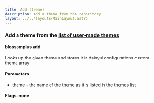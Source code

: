 ```yaml
---
title: Add (theme)
description: Add a theme from the repository 
layout: ../../layouts/MainLayout.astro
---
```


### Add a theme from the [list of user-made themes](https://github.com/BleedingEffigy/blossom-plus/tree/master/themes)

#### blossomplus add <theme> 

Looks up the given theme and stores it in daisyui configurations custom theme array

#### Parameters

- theme - the name of the theme as it is listed in the themes list

#### Flags: none
